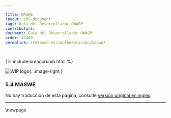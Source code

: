```yaml
---

title: MASWE
layout: col-document
tags: Guía del Desarrollador OWASP
contributors:
document: Guía del Desarrollador OWASP
order: 47400
permalink: /release-es/implementación/maswe/

---
```


{% include breadcrumb.html %}

<style type="text/css">
.image-right {
  height: 180px;
  display: block;
  margin-left: auto;
  margin-right: auto;
  float: right;
}
</style>

![WIP logo](../../../assets/images/dg_wip.png "Trabajo en curso"){: .image-right }

### 5.4 MASWE

No hay traducción de esta página, consulte [versión original en inglés][release0704].

----

[release0704]: https://github.com/OWASP/www-project-developer-guide/blob/main/draft/07-implementation/04-maswe.md

\newpage
